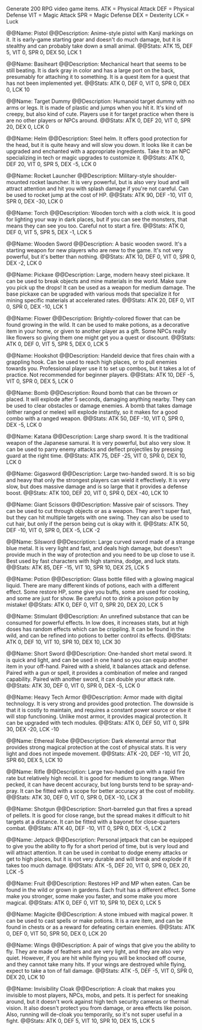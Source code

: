 Generate 200 RPG video game items.
ATK = Physical Attack
DEF = Physical Defense
VIT = Magic Attack
SPR = Magic Defense
DEX = Dexterity
LCK = Luck

@@Name:
Pistol
@@Description:
Anime-style pistol with Kanji markings on it. It is early-game starting gear and doesn't do much damage, but it is stealthy and can probably take down a small animal.
@@Stats:
ATK 15, DEF 5, VIT 0, SPR 0, DEX 50, LCK 1

@@Name:
Basiheart
@@Description:
Mechanical heart that seems to be still beating. It is dark gray in color and has a large port on the back, presumably for attaching it to something. It is a quest item for a quest that has not been implemented yet.
@@Stats:
ATK 0, DEF 0, VIT 0, SPR 0, DEX 0, LCK 10

@@Name:
Target Dummy
@@Description:
Humanoid target dummy with no arms or legs. It is made of plastic and jumps when you hit it. It's kind of creepy, but also kind of cute. Players use it for target practice when there is are no other players or NPCs around.
@@Stats:
ATK 0, DEF 20, VIT 0, SPR 20, DEX 0, LCK 0

@@Name:
Helm
@@Description:
Steel helm. It offers good protection for the head, but it is quite heavy and will slow you down. It looks like it can be upgraded and enchanted with a appropriate ingredients. Take it to an NPC specializing in tech or magic upgrades to customize it.
@@Stats:
ATK 0, DEF 20, VIT 0, SPR 5, DEX -5, LCK 0

@@Name:
Rocket Launcher
@@Description:
Military-style shoulder-mounted rocket launcher. It is very powerful, but is also very loud and will attract attention and hit you with splash damage if you're not careful. Can be used to rocket jump at the cost of HP.
@@Stats:
ATK 90, DEF -10, VIT 0, SPR 0, DEX -30, LCK 0

@@Name:
Torch
@@Description:
Wooden torch with a cloth wick. It is good for lighting your way in dark places, but if you can see the monsters, that means they can see you too. Careful not to start a fire.
@@Stats:
ATK 0, DEF 0, VIT 5, SPR 5, DEX -1, LCK 5

@@Name:
Wooden Sword
@@Description:
A basic wooden sword. It's a starting weapon for new players who are new to the game. It's not very powerful, but it's better than nothing.
@@Stats:
ATK 10, DEF 0, VIT 0, SPR 0, DEX -2, LCK 0

@@Name:
Pickaxe
@@Description:
Large, modern heavy steel pickaxe. It can be used to break objects and mine materials in the world. Make sure you pick up the drops! It can be used as a weapon for medium damage. The base pickaxe can be upgraded with various mods that specialize it for mining specific materials at accelerated rates.
@@Stats:
ATK 20, DEF 0, VIT 0, SPR 0, DEX -10, LCK 1

@@Name:
Flower
@@Description:
Brightly-colored flower that can be found growing in the wild. It can be used to make potions, as a decorative item in your home, or given to another player as a gift. Some NPCs really like flowers so giving them one might get you a quest or discount.
@@Stats:
ATK 0, DEF 0, VIT 5, SPR 5, DEX 0, LCK 5

@@Name:
Hookshot
@@Description:
Handeld device that fires chain with a grappling hook. Can be used to reach high places, or to pull enemies towards you. Professional player use it to set up combos, but it takes a lot of practice. Not recommended for beginner players.
@@Stats:
ATK 10, DEF -5, VIT 0, SPR 0, DEX 5, LCK 0

@@Name:
Bomb
@@Description:
Round bomb that can be thrown or placed. It will explode after 5 seconds, damaging anything nearby. They can be used to clear obstacles or damage enemies. A bomb that takes damage (either ranged or melee) will explode instantly, so it makes for a good combo with a ranged weapon.
@@Stats:
ATK 50, DEF -10, VIT 0, SPR 0, DEX -5, LCK 0

@@Name:
Katana
@@Description:
Large sharp sword. It is the traditional weapon of the Japanese samurai. It is very powerful, but also very slow. It can be used to parry enemy attacks and deflect projectiles by pressing guard at the right time.
@@Stats:
ATK 75, DEF -25, VIT 0, SPR 0, DEX 10, LCK 0

@@Name:
Gigasword
@@Description:
Large two-handed sword. It is so big and heavy that only the strongest players can wield it effectively. It is very slow, but does massive damage and is so large that it provides a defense boost.
@@Stats:
ATK 100, DEF 20, VIT 0, SPR 0, DEX -40, LCK 10

@@Name:
Giant Scissors
@@Description:
Massive pair of scissors. They can be used to cut through objects or as a weapon. They aren't super fast, but they can hit multiple targets with one swing. They can also be used to cut hair, but only if the person being cut is okay with it.
@@Stats:
ATK 50, DEF -10, VIT 0, SPR 0, DEX -5, LCK -2

@@Name:
Silsword
@@Description:
Large curved sword made of a strange blue metal. It is very light and fast, and deals high damage, but doesn't provide much in the way of protection and you need to be up close to use it. Best used by fast characters with high stamina, dodge, and luck stats.
@@Stats:
ATK 85, DEF -15, VIT 10, SPR 10, DEX 25, LCK 5

@@Name:
Potion
@@Description:
Glass bottle filled with a glowing magical liquid. There are many different kinds of potions, each with a different effect. Some restore HP, some give you buffs, some are used for cooking, and some are just for show. Be careful not to drink a poison potion by mistake!
@@Stats:
ATK 0, DEF 0, VIT 0, SPR 20, DEX 20, LCK 5

@@Name:
Stimulant
@@Description:
An unrefined substance that can be consumed for powerful effects. In low does, it increases stats, but at high doses has random effects which can be crippling. It can be found in the wild, and can be refined into potions to better control its effects.
@@Stats:
ATK 0, DEF 10, VIT 10, SPR 10, DEX 10, LCK 30

@@Name:
Short Sword
@@Description:
One-handed short metal sword. It is quick and light, and can be used in one hand so you can equip another item in your off-hand. Paired with a shield, it balances attack and defense. Paired with a gun or spell, it provides a combination of melee and ranged capability. Paired with another sword, it can double your attack rate.
@@Stats:
ATK 30, DEF 0, VIT 0, SPR 0, DEX -5, LCK 0

@@Name:
Heavy Tech Armor
@@Description:
Armor made with digital technology. It is very strong and provides good protection. The downside is that it is costly to maintain, and requires a constant power source or else it will stop functioning. Unlike most armor, it provides magical protection. It can be upgraded with tech modules.
@@Stats:
ATK 0, DEF 50, VIT 0, SPR 30, DEX -20, LCK -10

@@Name:
Ethereal Robe
@@Description:
Dark elemental armor that provides strong magical protection at the cost of physical stats. It is very light and does not impede movement.
@@Stats:
ATK -20, DEF -10, VIT 20, SPR 60, DEX 5, LCK 10

@@Name:
Rifle
@@Description:
Large two-handed gun with a rapid fire rate but relatively high recoil. It is good for medium to long range. When pecked, it can have decent accuracy, but long bursts tend to be spray-and-pray. It can be fitted with a scope for better accuracy at the cost of mobility.
@@Stats:
ATK 30, DEF 0, VIT 0, SPR 0, DEX -10, LCK 3

@@Name:
Shotgun
@@Description:
Short-barreled gun that fires a spread of pellets. It is good for close range, but the spread makes it difficult to hit targets at a distance. It can be fitted with a bayonet for close-quarters combat.
@@Stats:
ATK 40, DEF -10, VIT 0, SPR 0, DEX -5, LCK 2

@@Name:
Jetpack
@@Description:
Personal jetpack that can be equipped to give you the ability to fly for a short period of time, but is very loud and will attract attention. It can be used in combat to dodge enemy attacks or get to high places, but it is not very durable and will break and explode if it takes too much damage.
@@Stats:
ATK -5, DEF 20, VIT 0, SPR 0, DEX 20, LCK -5

@@Name:
Fruit
@@Description:
Restores HP and MP when eaten. Can be found in the wild or grown in gardens. Each fruit has a different effect. Some make you stronger, some make you faster, and some make you more magical.
@@Stats:
ATK 0, DEF 0, VIT 10, SPR 10, DEX 0, LCK 5

@@Name:
Magicite
@@Description:
A stone imbued with magical power. It can be used to cast spells or make potions. It is a rare item, and can be found in chests or as a reward for defeating certain enemies.
@@Stats:
ATK 0, DEF 0, VIT 50, SPR 50, DEX 0, LCK 20

@@Name:
Wings
@@Description:
A pair of wings that give you the ability to fly. They are made of feathers and are very light, and they are also very quiet. However, if you are hit while flying you will be knocked off course, and they cannot take many hits. If your wings are destroyed while flying, expect to take a ton of fall damage.
@@Stats:
ATK -5, DEF -5, VIT 0, SPR 0, DEX 20, LCK 10

@@Name:
Invisibility Cloak
@@Description:
A cloak that makes you invisible to most players, NPCs, mobs, and pets. It is perfect for sneaking around, but it doesn't work against high tech security cameras or thermal vision. It also doesn't protect you from damage, or area effects like poison. Also, running will de-cloak you temporarily, so it's not super useful in a fight.
@@Stats:
ATK 0, DEF 5, VIT 10, SPR 10, DEX 15, LCK 5